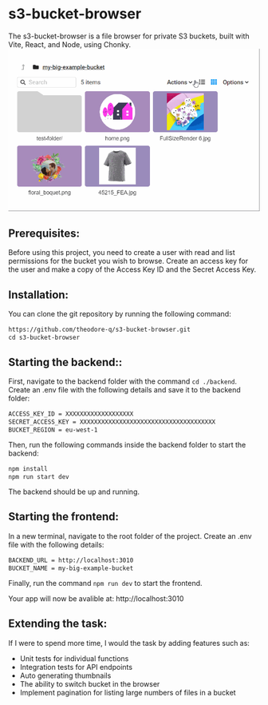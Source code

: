 # s3-bucket-browser

The s3-bucket-browser is a file browser for private S3 buckets, built with Vite, React, and Node, using Chonky. 
![browser demo](./demo.gif)

## Prerequisites:
Before using this project, you need to create a user with read and list permissions for the bucket you wish to browse. Create an access key for the user and make a copy of the Access Key ID and the Secret Access Key.

## Installation:
You can clone the git repository by running the following command:
```
https://github.com/theodore-q/s3-bucket-browser.git
cd s3-bucket-browser
```

## Starting the backend::
First, navigate to the backend folder with the command `cd ./backend`. Create an .env file with the following details and save it to the backend folder:
```
ACCESS_KEY_ID = XXXXXXXXXXXXXXXXXXX
SECRET_ACCESS_KEY = XXXXXXXXXXXXXXXXXXXXXXXXXXXXXXXXXXXXXX
BUCKET_REGION = eu-west-1
```
Then, run the following commands inside the backend folder to start the backend:

```
npm install
npm run start dev
```
The backend should be up and running.


## Starting the frontend:

In a new terminal, navigate to the root folder of the project. Create an .env file with the following details:
```
BACKEND_URL = http://localhost:3010
BUCKET_NAME = my-big-example-bucket
```
Finally, run the command `npm run dev` to start the frontend.

Your app will now be avalible at: http://localhost:3010

## Extending the task:
If I were to spend more time, I would the task by adding features such as:
 - Unit tests for individual functions
 - Integration tests for API endpoints
 - Auto generating thumbnails
 - The ability to switch bucket in the browser
 - Implement pagination for listing large numbers of files in a bucket


